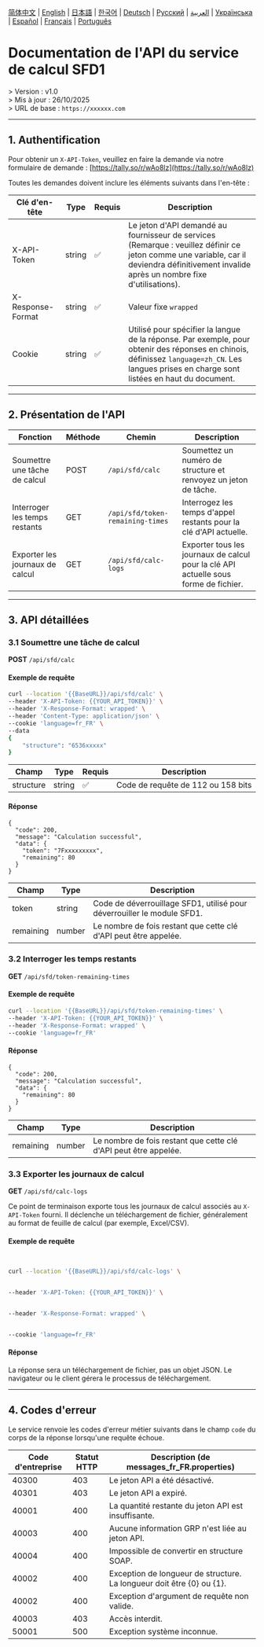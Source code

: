 [简体中文](./README.zh.md) | [English](./README.md) | [日本語](./README.ja.md) | [한국어](./README.ko.md) | [Deutsch](./README.de.md) | [Русский](./README.ru.md) | [العربية](./README.ar.md) | [Українська](./README.uk.md) | [Español](./README.es.md) | [Français](./README.fr.md) | [Português](./README.pt.md)

# Documentation de l'API du service de calcul SFD1
&gt; Version : v1.0  
&gt; Mis à jour : 26/10/2025  
&gt; URL de base : `https://xxxxxx.com`

---

## 1. Authentification

Pour obtenir un `X-API-Token`, veuillez en faire la demande via notre formulaire de demande : [https://tally.so/r/wAo8lz](https://tally.so/r/wAo8lz)

Toutes les demandes doivent inclure les éléments suivants dans l'en-tête :

| Clé d'en-tête | Type | Requis | Description |
|---|---|---|---|
| X-API-Token | string | ✅ | Le jeton d'API demandé au fournisseur de services (Remarque : veuillez définir ce jeton comme une variable, car il deviendra définitivement invalide après un nombre fixe d'utilisations). |
| X-Response-Format | string | ✅ | Valeur fixe `wrapped` |
| Cookie | string | ✅ | Utilisé pour spécifier la langue de la réponse. Par exemple, pour obtenir des réponses en chinois, définissez `language=zh_CN`. Les langues prises en charge sont listées en haut du document. |

---

## 2. Présentation de l'API

| Fonction | Méthode | Chemin | Description |
|---|---|---|---|
| Soumettre une tâche de calcul | POST | `/api/sfd/calc` | Soumettez un numéro de structure et renvoyez un jeton de tâche. |
| Interroger les temps restants | GET | `/api/sfd/token-remaining-times`| Interrogez les temps d'appel restants pour la clé d'API actuelle. |
| Exporter les journaux de calcul | GET | `/api/sfd/calc-logs` | Exporter tous les journaux de calcul pour la clé API actuelle sous forme de fichier. |

---

## 3. API détaillées

### 3.1 Soumettre une tâche de calcul
**POST** `/api/sfd/calc`

#### Exemple de requête
```bash
curl --location '{{BaseURL}}/api/sfd/calc' \
--header 'X-API-Token: {{YOUR_API_TOKEN}}' \
--header 'X-Response-Format: wrapped' \
--header 'Content-Type: application/json' \
--cookie 'language=fr_FR' \
--data 
{
    "structure": "6536xxxxx"
}
```

| Champ | Type | Requis | Description |
|---|---|---|---|
| structure | string | ✅ | Code de requête de 112 ou 158 bits |

#### Réponse
```
{
  "code": 200,
  "message": "Calculation successful",
  "data": {
    "token": "7Fxxxxxxxxx",
    "remaining": 80
  }
}
```

| Champ | Type | Description |
|---|---|---|
| token | string | Code de déverrouillage SFD1, utilisé pour déverrouiller le module SFD1. |
| remaining | number | Le nombre de fois restant que cette clé d'API peut être appelée. |


### 3.2 Interroger les temps restants
**GET** `/api/sfd/token-remaining-times`

#### Exemple de requête
```bash
curl --location '{{BaseURL}}/api/sfd/token-remaining-times' \
--header 'X-API-Token: {{YOUR_API_TOKEN}}' \
--header 'X-Response-Format: wrapped' \
--cookie 'language=fr_FR'
```

#### Réponse
```
{
  "code": 200,
  "message": "Calculation successful",
  "data": {
    "remaining": 80
  }
}
```

| Champ | Type | Description |
|---|---|---|
| remaining | number | Le nombre de fois restant que cette clé d'API peut être appelée. |


### 3.3 Exporter les journaux de calcul


**GET** `/api/sfd/calc-logs`




Ce point de terminaison exporte tous les journaux de calcul associés au `X-API-Token` fourni. Il déclenche un téléchargement de fichier, généralement au format de feuille de calcul (par exemple, Excel/CSV). 




#### Exemple de requête


```bash


curl --location '{{BaseURL}}/api/sfd/calc-logs' \


--header 'X-API-Token: {{YOUR_API_TOKEN}}' \


--header 'X-Response-Format: wrapped' \


--cookie 'language=fr_FR'


```




#### Réponse


La réponse sera un téléchargement de fichier, pas un objet JSON. Le navigateur ou le client gérera le processus de téléchargement. 




---



## 4. Codes d'erreur 



Le service renvoie les codes d'erreur métier suivants dans le champ `code` du corps de la réponse lorsqu'une requête échoue. 



| Code d'entreprise | Statut HTTP | Description (de messages_fr_FR.properties) |
|---|---|---|
| 40300 | 403 | Le jeton API a été désactivé. |
| 40301 | 403 | Le jeton API a expiré. |
| 40001 | 400 | La quantité restante du jeton API est insuffisante. |
| 40003 | 400 | Aucune information GRP n'est liée au jeton API. |
| 40004 | 400 | Impossible de convertir en structure SOAP. |
| 40002 | 400 | Exception de longueur de structure. La longueur doit être {0} ou {1}. |
| 40002 | 400 | Exception d'argument de requête non valide. |
| 40003 | 403 | Accès interdit. |
| 50001 | 500 | Exception système inconnue. |